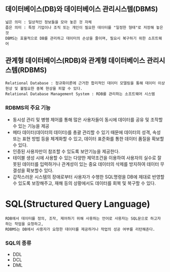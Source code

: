 ## 데이터베이스(DB)와 데이터베이스 관리시스템(DBMS)
    넓은 의미 : 일상적인 정보들을 모아 놓은 것 자체
    좁은 의미 : 특정 기업이나 조직 또는 개인이 필요한 데이터를 "일정한 형태"로 저장해 놓은 것
    DBMS는 효율적으로 DB를 관리하고 데이터의 손상을 줄이며, 필요시 복구하기 위한 소프트웨어

## 관계형 데이터베이스(RDB)와 관계형 데이터베이스 관리시스템(RDBMS)
    Relational Database : 정규화이론에 근거한 합리적인 데이터 모델링을 통해 데이터 이상 현상 및 불필요한 중복 현상을 피할 수 있다.
    Relational Database Management System : RDB를 관리하는 소프트웨어 시스템

### RDBMS의 주요 기능
- 동시성 관리 및 병행 제어를 통해 많은 사용자들이 동시에 데이터를 공유 및 조작할 수 있는 기능을 제공
- 메타 데이터(데이터의 데이터)를 총괄 관리할 수 있기 때문에 데이터의 성격, 속성 또는 표현 방법 등을 체계화할 수 있고, 데이터 표준화를 통한 데이터 품질을 확보할 수 있다. 
- 인증된 사용자만이 참조할 수 있도록 보안기능을 제공한다. 
- 테이블 생성 시에 사용할 수 있는 다양한 제약조건을 이용하여 사용자의 실수로 잘못된 데이터를 입력하거나 관계성이 있는 중요 데이터의 삭제를 방지하여 데이터 무결성을 확보할수 있다. 
- 갑작스러운 시스템의 장애로부터 사용자가 수행한 SQL명령을 DB에 제대로 반영할 수 있도록 보장해주고, 재해 등의 상황에서도 데이터를 회복 및 복구할 수 있다.


# SQL(Structured Query Language)
    RDB에서 데이터를 정의, 조작, 제어하기 위해 사용하는 언어로 사용자는 SQL문으로 하고자 하는 작업을 요청하고,
    RDBMS는 DB에서 사용자가 요청한 데이터를 제공하거나 작업의 성공 여부를 리턴해준다. 

### SQL의 종류 
- DDL
- DCL
- DML
